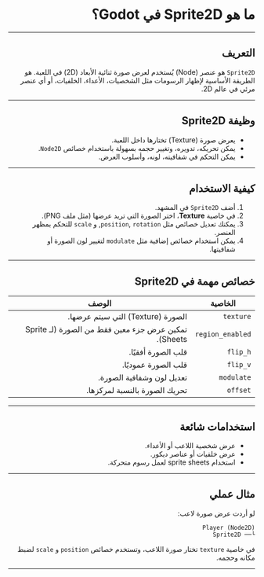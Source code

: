 <div dir="rtl">

# ما هو Sprite2D في Godot؟

---

## التعريف

`Sprite2D` هو عنصر (Node) يُستخدم لعرض صورة ثنائية الأبعاد (2D) في اللعبة.
هو الطريقة الأساسية لإظهار الرسومات مثل الشخصيات، الأعداء، الخلفيات، أو أي عنصر مرئي في عالم 2D.

---

## وظيفة Sprite2D

* يعرض صورة (Texture) تختارها داخل اللعبة.
* يمكن تحريكه، تدويره، وتغيير حجمه بسهولة باستخدام خصائص `Node2D`.
* يمكن التحكم في شفافيته، لونه، وأسلوب العرض.

---

## كيفية الاستخدام

1. أضف `Sprite2D` في المشهد.
2. في خاصية **Texture**، اختر الصورة التي تريد عرضها (مثل ملف PNG).
3. يمكنك تعديل خصائص مثل `position`, `rotation`, و `scale` للتحكم بمظهر العنصر.
4. يمكن استخدام خصائص إضافية مثل `modulate` لتغيير لون الصورة أو شفافيتها.

---

## خصائص مهمة في Sprite2D

| الخاصية          | الوصف                                                |
| ---------------- | ---------------------------------------------------- |
| `texture`        | الصورة (Texture) التي سيتم عرضها.                    |
| `region_enabled` | تمكين عرض جزء معين فقط من الصورة (لـ Sprite Sheets). |
| `flip_h`         | قلب الصورة أفقيًا.                                   |
| `flip_v`         | قلب الصورة عموديًا.                                  |
| `modulate`       | تعديل لون وشفافية الصورة.                            |
| `offset`         | تحريك الصورة بالنسبة لمركزها.                        |

---

## استخدامات شائعة

* عرض شخصية اللاعب أو الأعداء.
* عرض خلفيات أو عناصر ديكور.
* استخدام sprite sheets لعمل رسوم متحركة.

---

## مثال عملي

لو أردت عرض صورة لاعب:

```
Player (Node2D)
└── Sprite2D
```

في خاصية `texture` تختار صورة اللاعب، وتستخدم خصائص `position` و `scale` لضبط مكانه وحجمه.

---



</div>

